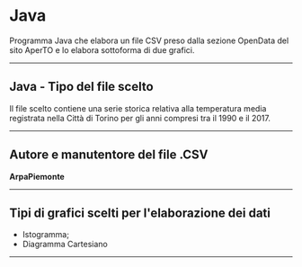 # Java
Programma Java che elabora un file CSV preso dalla sezione OpenData del sito AperTO e lo elabora sottoforma di due grafici.
<hr>

## Java - Tipo del file scelto
Il file scelto contiene una serie storica relativa alla temperatura media registrata nella Città di Torino per gli anni 
compresi tra il 1990 e il 2017.
<hr>

## Autore e manutentore del file .CSV
**ArpaPiemonte**
<hr>

## Tipi di grafici scelti per l'elaborazione dei dati
- Istogramma;
- Diagramma Cartesiano
<hr>
